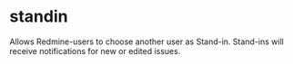# standin
Allows Redmine-users to choose another user as Stand-in. Stand-ins will receive notifications for new or edited issues.
